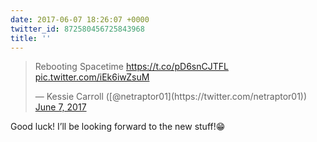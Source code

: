 ```yaml
---
date: 2017-06-07 18:26:07 +0000
twitter_id: 872580456725843968
title: ''
---
```


<blockquote class="twitter-tweet"><p lang="en" dir="ltr">Rebooting Spacetime <a href="https://t.co/pD6snCJTFL">https://t.co/pD6snCJTFL</a> <a href="https://t.co/iEk6iwZsuM">pic.twitter.com/iEk6iwZsuM</a></p>&mdash; Kessie Carroll ([@netraptor01](https://twitter.com/netraptor01)) <a href="https://twitter.com/netraptor01/status/872570767069904897?ref_src=twsrc%5Etfw">June 7, 2017</a></blockquote>
<script async src="https://platform.twitter.com/widgets.js" charset="utf-8"></script>

Good luck! I’ll be looking forward to the new stuff!😁

